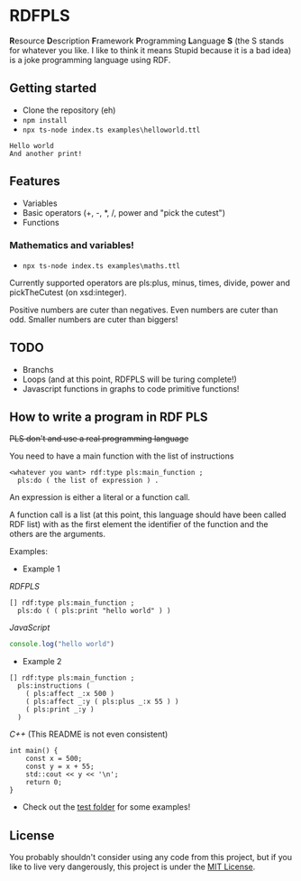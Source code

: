 # RDFPLS

**R**esource **D**escription **F**ramework **P**rogramming **L**anguage **S**
(the S stands for whatever you like. I like to think it means Stupid because it
is a bad idea) is a joke programming language using RDF.

## Getting started

- Clone the repository (eh)
- `npm install`
- `npx ts-node index.ts examples\helloworld.ttl`

```
Hello world
And another print!
```

## Features

- Variables
- Basic operators (+, -, *, /, power and "pick the cutest")
- Functions


### Mathematics and variables!

- `npx ts-node index.ts examples\maths.ttl`

Currently supported operators are pls:plus, minus, times, divide, power and pickTheCutest (on xsd:integer).

Positive numbers are cuter than negatives. Even numbers are cuter than odd. Smaller numbers
are cuter than biggers!


## TODO

- Branchs
- Loops (and at this point, RDFPLS will be turing complete!)
- Javascript functions in graphs to code primitive functions!


## How to write a program in RDF PLS

~~PLS don't and use a real programming language~~

You need to have a main function with the list of instructions

```turtle
<whatever you want> rdf:type pls:main_function ;
  pls:do ( the list of expression ) .
```

An expression is either a literal or a function call.

A function call is a list (at this point, this language should have been called RDF list) with as the first element the identifier of the function and the others are the arguments.

Examples:

- Example 1

*RDFPLS*
```
[] rdf:type pls:main_function ;
  pls:do ( ( pls:print "hello world" ) )
```

*JavaScript*
```js
console.log("hello world")
```

- Example 2
```
[] rdf:type pls:main_function ;
  pls:instructions (
    ( pls:affect _:x 500 )
    ( pls:affect _:y ( pls:plus _:x 55 ) )
    ( pls:print _:y )
  )
```

*C++* (This README is not even consistent)
```
int main() {
    const x = 500;
    const y = x + 55;
    std::cout << y << '\n';
    return 0;
}
```

- Check out the [test folder](test/programs) for some examples!


## License

You probably shouldn't consider using any code from this project, but if you
like to live very dangerously, this project is under the [MIT License](LICENSE).
